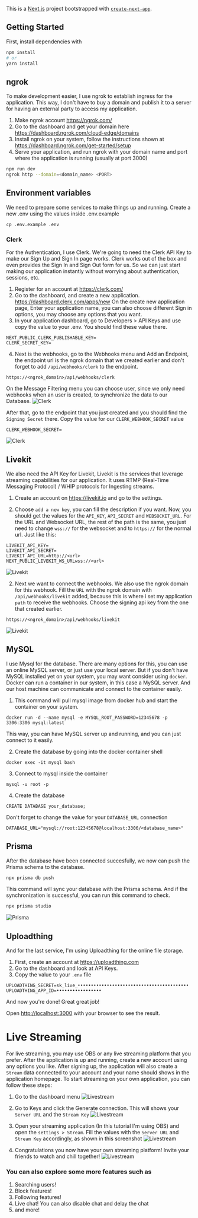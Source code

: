This is a [Next.js](https://nextjs.org/) project bootstrapped with [`create-next-app`](https://github.com/vercel/next.js/tree/canary/packages/create-next-app).

## Getting Started

First, install dependencies with
```bash
npm install
# or
yarn install
```

## ngrok
To make development easier, I use ngrok to establish ingress for the application. This way, I don't have to buy a domain and publish it to a server for having an external party to access my application.
1. Make ngrok account https://ngrok.com/
2. Go to the dashboard and get your domain here https://dashboard.ngrok.com/cloud-edge/domains
3. Install ngrok on your system, follow the instructions shown at https://dashboard.ngrok.com/get-started/setup
4. Serve your application, and run ngrok with your domain name and port where the application is running (usually at port 3000)
```bash
npm run dev
ngrok http --domain=<domain_name> <PORT>
```
## Environment variables

We need to prepare some services to make things up and running. Create a new .env using the values inside .env.example
```
cp .env.example .env
```

### Clerk
For the Authentication, I use Clerk. We're going to need the Clerk API Key to make our Sign Up and Sign In page works. Clerk works out of the box and even provides the Sign In and Sign Out form for us. So we can just start making our application instantly without worrying about authentication, sessions, etc.

1. Register for an account at https://clerk.com/
2. Go to the dashboard, and create a new application. https://dashboard.clerk.com/apps/new
On the create new application page, Enter your application name, you can also choose different Sign in options, you may choose any options that you want.
3. In your application dashboard, go to Developers > API Keys and use copy the value to your .env. You should find these value there.
```
NEXT_PUBLIC_CLERK_PUBLISHABLE_KEY=
CLERK_SECRET_KEY=
```
4. Next is the webhooks, go to the Webhooks menu and Add an Endpoint, the endpoint url is the ngrok domain that we created earlier and don't forget to add `/api/webhooks/clerk` to the endpoint.
```
https://<ngrok_domain>/api/webhooks/clerk
```
On the Message Filtering menu you can choose user, since we only need webhooks when an user is created, to synchronize the data to our Database.
![Clerk](./public/readme/readme_clerk_webhook.png)

After that, go to the endpoint that you just created and you should find the `Signing Secret` there. Copy the value for our `CLERK_WEBHOOK_SECRET` value
```
CLERK_WEBHOOK_SECRET=
```
![Clerk](./public/readme/readme_clerk_webhook_02.png)


## Livekit
We also need the API Key for Livekit, Livekit is the services that leverage streaming capabilities for our application. It uses RTMP (Real-Time Messaging Protocol) / WHIP protocols for Ingesting streams.
1. Create an account on https://livekit.io and go to the settings. 

2. Choose `add a new key`, you can fill the description if you want. Now, you should get the values for the `API_KEY`, `API_SECRET` and `WEBSOCKET_URL`. For the URL and Websocket URL, the rest of the path is the same, you just need to change `wss://` for the websocket and to `https://` for the normal url. Just like this:
```
LIVEKIT_API_KEY=
LIVEKIT_API_SECRET=
LIVEKIT_API_URL=http://<url>
NEXT_PUBLIC_LIVEKIT_WS_URLwss://<url>
```
![Livekit](./public/readme/readme_livekit.png)

2. Next we want to connect the webhooks. We also use the ngrok domain for this webhook. Fill the `URL` with the ngrok domain with `/api/webhooks/livekit` added, because this is where i set my application `path` to receive the webhooks. Choose the signing api key from the one that created earlier.
```
https://<ngrok_domain>/api/webhooks/livekit
```
![Livekit](./public/readme/readme_livekit_webhooks.png)

## MySQL
 I use Mysql for the database. There are many options for this, you can use an online MySQL server, or just use your local server. But if you don't have MySQL installed yet on your system, you may want consider using `docker`. Docker can run a container in our system, in this case a MySQL server. And our host machine can communicate and connect to the container easily.

1. This command will pull mysql image from docker hub and start the container on your system.
 ```
docker run -d --name mysql -e MYSQL_ROOT_PASSWORD=12345678 -p 3306:3306 mysql:latest
 ```
This way, you can have MySQL server up and running, and you can just connect to it easily.

2. Create the database by going into the docker container shell
```
docker exec -it mysql bash
```
3. Connect to mysql inside the container
```
mysql -u root -p
```
4. Create the database
```
CREATE DATABASE your_database;
```

Don't forget to change the value for your `DATABASE_URL` connection
```
DATABASE_URL="mysql://root:12345678@localhost:3306/<database_name>"
```

## Prisma
After the database have been connected succesfully, we now can push the Prisma schema to the database.
```bash
npx prisma db push
```
This command will sync your database with the Prisma schema. And if the synchronization is successful, you can run this command to check.
```bash
npx prisma studio
```
![Prisma](./public/readme/readme_prisma.png)


## Uploadthing
And for the last service, I'm using Uploadthing for the online file storage.
1. First, create an account at https://uploadthing.com
2. Go to the dashboard and look at API Keys.
3. Copy the value to your `.env` file
```
UPLOADTHING_SECRET=sk_live_••••••••••••••••••••••••••••••••••••••••••
UPLOADTHING_APP_ID=•••••••••••••••••
```

And now you're done! Great great job!

Open [http://localhost:3000](http://localhost:3000) with your browser to see the result.

# Live Streaming
For live streaming, you may use OBS or any live streaming platform that you prefer. After the application is up and running, create a new account using any options you like. After signing up, the application will also create a `Stream` data connected to your account and your name should shows in the application homepage. To start streaming on your own application, you can follow these steps:
1. Go to the dashboard menu
![Livestream](./public/readme/readme_livestream.png)

2. Go to Keys and click the Generate connection. This will shows your `Server URL` and the `Stream Key`
![Livestream](./public/readme/readme_livestream_02.png)

3. Open your streaming application (In this tutorial I'm using OBS) and open the `settings > Stream`. Fill the values with the `Server URL` and `Stream Key` accordingly, as shown in this screenshot
![Livestream](./public/readme/readme_livestream_03.png)

4. Congratulations you now have your own streaming platform! Invite your friends to watch and chill together!
![Livestream](./public/readme/atelierstream_08.png)

### You can also explore some more features such as
1. Searching users!
2. Block features!
3. Following features!
4. Live chat! You can also disable chat and delay the chat
5. and more!
